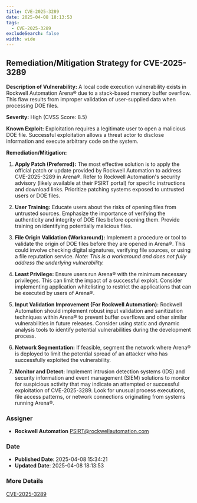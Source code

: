 ```yaml
---
title: CVE-2025-3289
date: 2025-04-08 18:13:53
tags:
  - CVE-2025-3289
excludeSearch: false
width: wide
---
```


## Remediation/Mitigation Strategy for CVE-2025-3289

**Description of Vulnerability:** A local code execution vulnerability exists in Rockwell Automation Arena® due to a stack-based memory buffer overflow. This flaw results from improper validation of user-supplied data when processing DOE files.

**Severity:** High (CVSS Score: 8.5)

**Known Exploit:**  Exploitation requires a legitimate user to open a malicious DOE file. Successful exploitation allows a threat actor to disclose information and execute arbitrary code on the system.

**Remediation/Mitigation:**

1.  **Apply Patch (Preferred):**  The most effective solution is to apply the official patch or update provided by Rockwell Automation to address CVE-2025-3289 in Arena®. Refer to Rockwell Automation's security advisory (likely available at their PSIRT portal) for specific instructions and download links.  Prioritize patching systems exposed to untrusted users or DOE files.

2.  **User Training:** Educate users about the risks of opening files from untrusted sources.  Emphasize the importance of verifying the authenticity and integrity of DOE files before opening them.  Provide training on identifying potentially malicious files.

3.  **File Origin Validation (Workaround):** Implement a procedure or tool to validate the origin of DOE files before they are opened in Arena®.  This could involve checking digital signatures, verifying file sources, or using a file reputation service.  *Note: This is a workaround and does not fully address the underlying vulnerability.*

4.  **Least Privilege:** Ensure users run Arena® with the minimum necessary privileges. This can limit the impact of a successful exploit.  Consider implementing application whitelisting to restrict the applications that can be executed by users of Arena®.

5.  **Input Validation Improvement (For Rockwell Automation):**  Rockwell Automation should implement robust input validation and sanitization techniques within Arena® to prevent buffer overflows and other similar vulnerabilities in future releases.  Consider using static and dynamic analysis tools to identify potential vulnerabilities during the development process.

6.  **Network Segmentation:**  If feasible, segment the network where Arena® is deployed to limit the potential spread of an attacker who has successfully exploited the vulnerability.

7.  **Monitor and Detect:** Implement intrusion detection systems (IDS) and security information and event management (SIEM) solutions to monitor for suspicious activity that may indicate an attempted or successful exploitation of CVE-2025-3289.  Look for unusual process executions, file access patterns, or network connections originating from systems running Arena®.

### Assigner
- **Rockwell Automation** <PSIRT@rockwellautomation.com>

### Date
- **Published Date**: 2025-04-08 15:34:21
- **Updated Date**: 2025-04-08 18:13:53

### More Details
[CVE-2025-3289](https://www.cvedetails.com/cve/CVE-2025-3289)